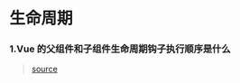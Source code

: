 # 生命周期

### 1.Vue 的父组件和子组件生命周期钩子执行顺序是什么

> [source](https://github.com/Advanced-Frontend/Daily-Interview-Question/issues/128)

